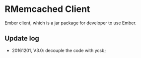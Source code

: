 # RMemcached Client
Ember client, which is a jar package for developer to use Ember.

## Update log
- 20161201, V3.0: decouple the code with ycsb;